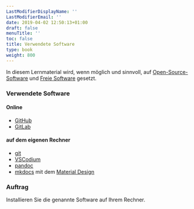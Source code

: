```yaml
---
LastModifierDisplayName: ''
LastModifierEmail: ''
date: 2019-04-02 12:50:13+01:00
draft: false
menuTitle: ''
toc: false
title: Verwendete Software
type: book
weight: 800
---
```

In diesem Lernmaterial wird, wenn möglich und sinnvoll, auf [Open-Source-Software](https://de.wikipedia.org/wiki/Open_Source) und [Freie Software](https://www.gnu.org/philosophy/free-sw) gesetzt.

### Verwendete Software

#### Online

- [GitHub](https://github.com)
- [GitLab](https://gitlab.com)

#### auf dem eigenen Rechner

- [git](https://git-scm.com/)
- [VSCodium](https://vscodium.com/)
- [pandoc](https://pandoc.org/)
- [mkdocs](https://www.mkdocs.org/) mit dem [Material Design](https://squidfunk.github.io/mkdocs-material/)

### Auftrag

Installieren Sie die genannte Software auf Ihrem Rechner.
